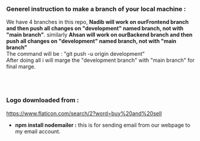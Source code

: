 <h3>Generel instruction to make a branch of your local machine :</h3>
<p>We have 4 branches in this repo, <b>Nadib will work on ourFrontend branch and then push all changes on "development" named branch, not with "main branch"</b>. similarly <b>Ahsan will work on ourBackend branch and then push all changes on "development" named branch, not with "main branch"</b><br>The command will be : "git push -u origin development"<br>After doing all i will marge the "development branch" with "main branch" for final marge. </p>
<br> <br>

<h3>Logo downloaded from :</h3><a href="https://www.flaticon.com/search/2?word=buy%20and%20sell">https://www.flaticon.com/search/2?word=buy%20and%20sell</a>

<ul>
    <li><strong>npm install nodemailer :</strong> this is for sending email from our webpage to my email account.
    </li>
</ul>
